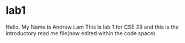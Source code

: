 # lab1
Hello,
My Name is Andrew Lam
This is lab 1 for CSE 29 and this is the introductory read me file(now edited within the code space)
